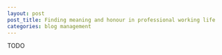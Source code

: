 ```yaml
---
layout: post
post_title: Finding meaning and honour in professional working life
categories: blog management
---
```


TODO
